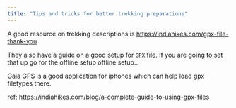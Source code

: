 ```yaml
---
title: "Tips and tricks for better trekking preparations"
---
```


A good resource on trekking descriptions is https://indiahikes.com/gpx-file-thank-you

They also have a guide on a good setup for `GPX` file. If you are going to set that up go for the offline setup offline setup.. 

Gaia GPS is a good application for iphones which can help load gpx filetypes there. 

ref: https://indiahikes.com/blog/a-complete-guide-to-using-gpx-files

